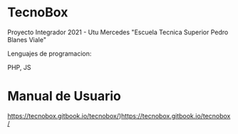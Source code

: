 # TecnoBox

Proyecto Integrador 2021 - Utu Mercedes "Escuela Tecnica Superior Pedro Blanes Viale"

Lenguajes de programacion:

PHP, JS

# Manual de Usuario
https://tecnobox.gitbook.io/tecnobox/)https://tecnobox.gitbook.io/tecnobox/
